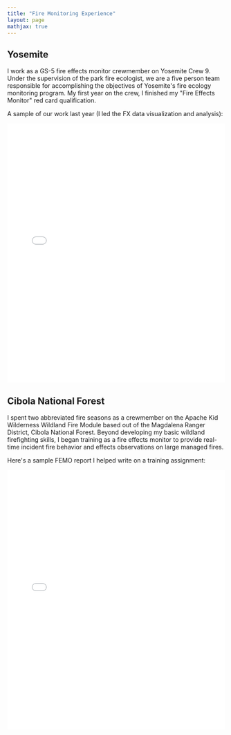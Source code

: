 ```yaml
---
title: "Fire Monitoring Experience"
layout: page
mathjax: true
---
```


## Yosemite
I work as a GS-5 fire effects monitor crewmember on Yosemite Crew 9. Under the supervision of the park fire ecologist, we are a five person team responsible for accomplishing the objectives of Yosemite's fire ecology monitoring program. My first year on the crew, I finished my "Fire Effects Monitor" red card qualification.

A sample of our work last year (I led the FX data visualization and analysis):

<iframe src="{{ '/assets/Pika_FinalReport_2024_11_01.pdf' | relative_url }}" width="100%" height="600px" style="border: none;">
</iframe>



## Cibola National Forest
I spent two abbreviated fire seasons as a crewmember on the Apache Kid Wilderness Wildland Fire Module based out of the Magdalena Ranger District, Cibola National Forest. Beyond developing my basic wildland firefighting skills, I began training as a fire effects monitor to provide real-time incident fire behavior and effects observations on large managed fires.

Here's a sample FEMO report I helped write on a training assignment: 

<iframe src="{{ '/assets/West Mountain Report.pdf' | relative_url }}" width="100%" height="600px" style="border: none;">
</iframe>




